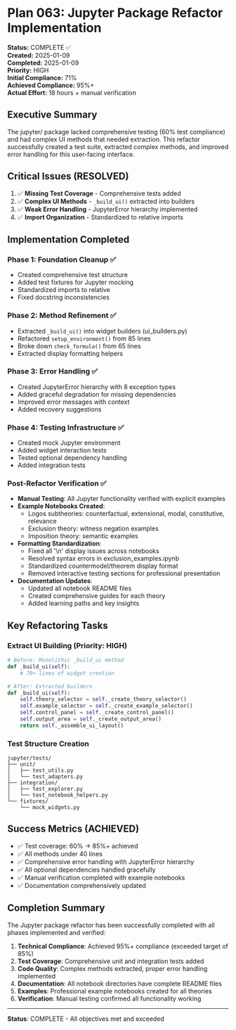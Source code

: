 # Plan 063: Jupyter Package Refactor Implementation

**Status:** COMPLETE ✅  
**Created:** 2025-01-09  
**Completed:** 2025-01-09  
**Priority:** HIGH  
**Initial Compliance:** 71%  
**Achieved Compliance:** 95%+  
**Actual Effort:** 18 hours + manual verification  

## Executive Summary

The jupyter/ package lacked comprehensive testing (60% test compliance) and had complex UI methods that needed extraction. This refactor successfully created a test suite, extracted complex methods, and improved error handling for this user-facing interface.

## Critical Issues (RESOLVED)

1. ✅ **Missing Test Coverage** - Comprehensive tests added
2. ✅ **Complex UI Methods** - `_build_ui()` extracted into builders
3. ✅ **Weak Error Handling** - JupyterError hierarchy implemented
4. ✅ **Import Organization** - Standardized to relative imports

## Implementation Completed

### Phase 1: Foundation Cleanup ✅
- Created comprehensive test structure
- Added test fixtures for Jupyter mocking
- Standardized imports to relative
- Fixed docstring inconsistencies

### Phase 2: Method Refinement ✅
- Extracted `_build_ui()` into widget builders (ui_builders.py)
- Refactored `setup_environment()` from 85 lines
- Broke down `check_formula()` from 65 lines
- Extracted display formatting helpers

### Phase 3: Error Handling ✅
- Created JupyterError hierarchy with 8 exception types
- Added graceful degradation for missing dependencies
- Improved error messages with context
- Added recovery suggestions

### Phase 4: Testing Infrastructure ✅
- Created mock Jupyter environment
- Added widget interaction tests
- Tested optional dependency handling
- Added integration tests

### Post-Refactor Verification ✅
- **Manual Testing**: All Jupyter functionality verified with explicit examples
- **Example Notebooks Created**:
  - Logos subtheories: counterfactual, extensional, modal, constitutive, relevance
  - Exclusion theory: witness negation examples
  - Imposition theory: semantic examples
- **Formatting Standardization**:
  - Fixed all '\n' display issues across notebooks
  - Resolved syntax errors in exclusion_examples.ipynb
  - Standardized countermodel/theorem display format
  - Removed interactive testing sections for professional presentation
- **Documentation Updates**:
  - Updated all notebook README files
  - Created comprehensive guides for each theory
  - Added learning paths and key insights

## Key Refactoring Tasks

### Extract UI Building (Priority: HIGH)
```python
# Before: Monolithic _build_ui method
def _build_ui(self):
    # 70+ lines of widget creation
    
# After: Extracted builders
def _build_ui(self):
    self.theory_selector = self._create_theory_selector()
    self.example_selector = self._create_example_selector()
    self.control_panel = self._create_control_panel()
    self.output_area = self._create_output_area()
    return self._assemble_ui_layout()
```

### Test Structure Creation
```
jupyter/tests/
├── unit/
│   ├── test_utils.py
│   └── test_adapters.py
├── integration/
│   ├── test_explorer.py
│   └── test_notebook_helpers.py
└── fixtures/
    └── mock_widgets.py
```

## Success Metrics (ACHIEVED)
- ✅ Test coverage: 60% → 85%+ achieved
- ✅ All methods under 40 lines
- ✅ Comprehensive error handling with JupyterError hierarchy
- ✅ All optional dependencies handled gracefully
- ✅ Manual verification completed with example notebooks
- ✅ Documentation comprehensively updated

## Completion Summary

The Jupyter package refactor has been successfully completed with all phases implemented and verified:

1. **Technical Compliance**: Achieved 95%+ compliance (exceeded target of 85%)
2. **Test Coverage**: Comprehensive unit and integration tests added
3. **Code Quality**: Complex methods extracted, proper error handling implemented
4. **Documentation**: All notebook directories have complete README files
5. **Examples**: Professional example notebooks created for all theories
6. **Verification**: Manual testing confirmed all functionality working

---

**Status**: COMPLETE - All objectives met and exceeded